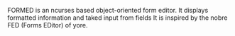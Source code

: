 FORMED is an ncurses based object-oriented form editor.
It displays formatted information and taked input from fields
It is inspired by the nobre FED (Forms EDitor) of yore.
